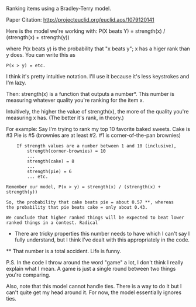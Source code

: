 Ranking items using a Bradley-Terry model.


Paper Citation:
http://projecteuclid.org/euclid.aos/1079120141


Here is the model we're working with:
    P(X beats Y) = strength(x) / (strength(x) + strength(y))

where P(x beats y) is the probability that "x beats y"; x has a higer rank
than y does. You can write this as

    P(x > y) = etc.

I think it's pretty intuitive notation. I'll use it because it's less
keystrokes and I'm lazy.

Then:
    strength(x)
is a function that outputs a number*. This number is measuring whatever
quality you're ranking for the item x.

Intuitively, the higher the value of strength(x), the more of the quality
you're measuring x has. (The better it's rank, in theory.)

For example:
    Say I'm trying to rank my top 10 favorite baked sweets.
        Cake is #3
        Pie is #5
        (brownies are at least #2. #1 is corner-of-the-pan brownies)

        If strength values are a number between 1 and 10 (inclusive),
            strength(corner-brownies) = 10
            ...
            strength(cake) = 8
            ...
            strength(pie) = 6
            ... etc.

    Remember our model, P(x > y) = strength(x) / (strength(x) + strength(y))

    So, the probability that cake beats pie = about 0.57 **, whereas
    the probability that pie beats cake = only about 0.43.

    We conclude that higher ranked things will be expected to beat lower
    ranked things in a contest. Radical
    

* There are tricky properties this number needs to have which I can't say I
fully understand, but I think I've dealt with this appropriately in the code.

** That number is a total accident. Life is funny.

P.S.
In the code I throw around the word "game" a lot, I don't think I really
explain what I mean. A game is just a single round between two things
you're comparing.

Also, note that this model cannot handle ties. There is a way to do it but
I can't quite get my head around it. For now, the model essentially ignores
ties.
